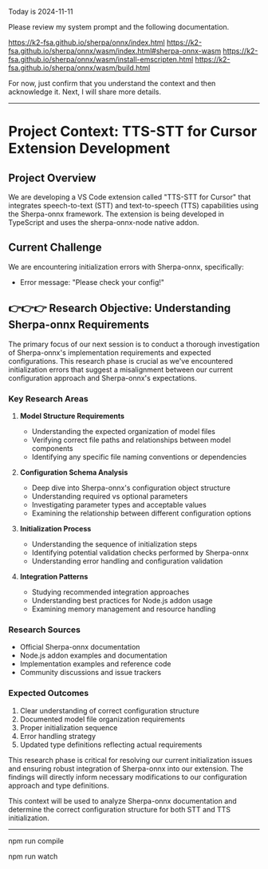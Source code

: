 Today is 2024-11-11

Please review my system prompt and the following documentation.

https://k2-fsa.github.io/sherpa/onnx/index.html
https://k2-fsa.github.io/sherpa/onnx/wasm/index.html#sherpa-onnx-wasm
https://k2-fsa.github.io/sherpa/onnx/wasm/install-emscripten.html
https://k2-fsa.github.io/sherpa/onnx/wasm/build.html

For now, just confirm that you understand the context and then acknowledge it. Next, I will share more details.

***********************

# Project Context: TTS-STT for Cursor Extension Development

## Project Overview
We are developing a VS Code extension called "TTS-STT for Cursor" that integrates speech-to-text (STT) and text-to-speech (TTS) capabilities using the Sherpa-onnx framework. The extension is being developed in TypeScript and uses the sherpa-onnx-node native addon.

## Current Challenge
We are encountering initialization errors with Sherpa-onnx, specifically:
- Error message: "Please check your config!"

## 👉👉👉 Research Objective: Understanding Sherpa-onnx Requirements

The primary focus of our next session is to conduct a thorough investigation of Sherpa-onnx's implementation requirements and expected configurations. This research phase is crucial as we've encountered initialization errors that suggest a misalignment between our current configuration approach and Sherpa-onnx's expectations.

### Key Research Areas
1. **Model Structure Requirements**
   - Understanding the expected organization of model files
   - Verifying correct file paths and relationships between model components
   - Identifying any specific file naming conventions or dependencies

2. **Configuration Schema Analysis**
   - Deep dive into Sherpa-onnx's configuration object structure
   - Understanding required vs optional parameters
   - Investigating parameter types and acceptable values
   - Examining the relationship between different configuration options

3. **Initialization Process**
   - Understanding the sequence of initialization steps
   - Identifying potential validation checks performed by Sherpa-onnx
   - Understanding error handling and configuration validation

4. **Integration Patterns**
   - Studying recommended integration approaches
   - Understanding best practices for Node.js addon usage
   - Examining memory management and resource handling

### Research Sources
- Official Sherpa-onnx documentation
- Node.js addon examples and documentation
- Implementation examples and reference code
- Community discussions and issue trackers

### Expected Outcomes
1. Clear understanding of correct configuration structure
2. Documented model file organization requirements
3. Proper initialization sequence
4. Error handling strategy
5. Updated type definitions reflecting actual requirements

This research phase is critical for resolving our current initialization issues and ensuring robust integration of Sherpa-onnx into our extension. The findings will directly inform necessary modifications to our configuration approach and type definitions.

This context will be used to analyze Sherpa-onnx documentation and determine the correct configuration structure for both STT and TTS initialization.

***********************

npm run compile

npm run watch